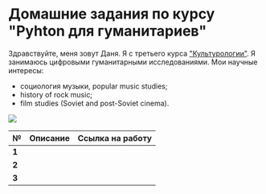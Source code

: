 # Домашние задания по курсу "Pyhton для гуманитариев"
Здравствуйте, меня зовут Даня. Я с третьего курса ["Культурологии"](https://www.hse.ru/ba/cultural/). 
Я занимаюсь цифровыми гуманитарными исследованиями. Мои научные интересы:
+ социология музыки, popular music studies;
+ history of rock music;
+ film studies (Soviet and post-Soviet cinema).

![](https://orig00.deviantart.net/a383/f/2013/024/0/0/disappearrgb_by_madebymv-d5sku6k.jpg)

№ | Описание | Ссылка на работу
---|:---:|---:
**1**|
**2**|
**3**|
